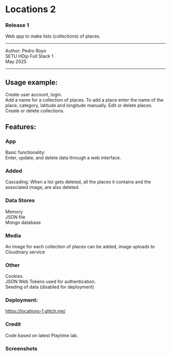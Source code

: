 Locations 2
==========
### Release 1
Web app to make lists (collections) of places.

---

Author: Pedro Royo  
SETU HDip Full Stack 1  
May 2025

---

## Usage example:
Create user account, login.  
Add a name for a collection of places. 
To add a place enter the name of the place, category, latitude and longitude manually. 
Edit or delete places.  
Create or delete collections.

## Features:
### App
Basic functionality:  
Enter, update, and delete data through a web interface.

### Added
Cascading: When a list gets deleted, all the places it contains 
and the associated image, are also deleted.

### Data Stores
Memory  
JSON file  
Mongo database

### Media
An image for each collection of places can be added,
image uploads to Cloudinary service

### Other
Cookies.  
JSON Web Tokens used for authentication.  
Seeding of data (disabled for deployment)

### Deployment:
https://locations-1.glitch.me/

### Credit
Code based on latest Playtime lab.

### Screenshots
